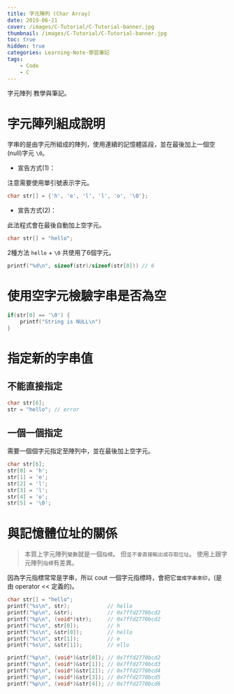 ```yaml
---
title: 字元陣列 (Char Array)
date: 2019-06-21
cover: /images/C-Tutorial/C-Tutorial-banner.jpg
thumbnail: /images/C-Tutorial/C-Tutorial-banner.jpg
toc: true
hidden: true
categories: Learning-Note-學習筆記
tags:
    - Code
    - C
---
```


字元陣列 教學與筆記。

<!-- more -->

# 字元陣列組成說明

字串的是由字元所組成的陣列，使用連續的記憶體區段，並在最後加上一個空(null)字元 `\0`。

* 宣告方式(1)：

注意需要使用單引號表示字元。

```cpp
char str[] = {'h', 'e', 'l', 'l', 'o', '\0'};
```

* 宣告方式(2)：

此法程式會在最後自動加上空字元。

```cpp
char str[] = "hello";
```

2種方法 `hello` + `\0` 共使用了6個字元。

```cpp
printf("%d\n", sizeof(str)/sizeof(str[0])) // 6
```

# 使用空字元檢驗字串是否為空

```cpp
if(str[0] == '\0') {
    printf("String is NULL\n")
}
```

# 指定新的字串值

## 不能直接指定
```cpp
char str[6];
str = "hello"; // error
```

## 一個一個指定

需要一個個字元指定至陣列中，並在最後加上空字元。

```cpp
char str[6];
str[0] = 'h';
str[1] = 'e';
str[2] = 'l';
str[3] = 'l';
str[4] = 'o';
str[5] = '\0';
```

# 與記憶體位址的關係

> 本質上字元陣列`變數`就是一個`指標`。
> 但`並不會直接輸出或存取位址`。
> 使用上跟字元陣列`指標`有差異。

因為字元指標常常是字串，所以 cout 一個字元指標時，會把它`當成字串來印`，(是由 operator << 定義的)。

```cpp
char str[] = "hello";
printf("%s\n", str);            // hello
printf("%p\n", &str);           // 0x7ffd2770bcd2
printf("%p\n", (void*)str);     // 0x7ffd2770bcd2
printf("%c\n", str[0]);         // h
printf("%s\n", &str[0]);        // hello
printf("%c\n", str[1]);         // e
printf("%s\n", &str[1]);        // ello

printf("%p\n", (void*)&str[0]); // 0x7ffd2770bcd2
printf("%p\n", (void*)&str[1]); // 0x7ffd2770bcd3
printf("%p\n", (void*)&str[2]); // 0x7ffd2770bcd4
printf("%p\n", (void*)&str[3]); // 0x7ffd2770bcd5
printf("%p\n", (void*)&str[4]); // 0x7ffd2770bcd6
```